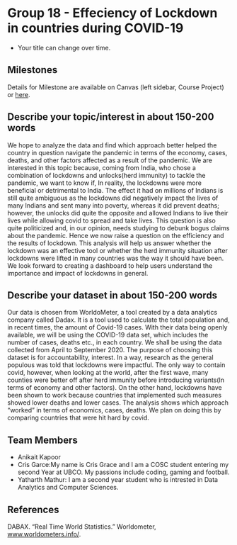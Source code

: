 # Group 18  - Effeciency of Lockdown in countries during COVID-19

- Your title can change over time.

## Milestones

Details for Milestone are available on Canvas (left sidebar, Course Project) or [here](https://firas.moosvi.com/courses/data301/project/milestone01.html).

## Describe your topic/interest in about 150-200 words

We hope to analyze the data and find which approach better helped the country in question navigate the pandemic in terms of the economy, cases, deaths, and other factors affected as a result of the pandemic. We are interested in this topic because, coming from India, who chose a combination of lockdowns and unlocks(herd immunity) to tackle the pandemic, we want to know if, In reality, the lockdowns were more beneficial or detrimental to India. The effect it had on millions of Indians is still quite ambiguous as the lockdowns did negatively impact the lives of many Indians and sent many into poverty, whereas it did prevent deaths; however, the unlocks did quite the opposite and allowed Indians to live their lives while allowing covid to spread and take lives. This question is also quite politicized and, in our opinion, needs studying to debunk bogus claims about the pandemic. Hence we now raise a question on the efficiency and the results of lockdown. This analysis will help us answer whether the lockdown was an effective tool or whether the herd immunity situation after lockdowns were lifted in many countries was the way it should have been. We look forward to creating a dashboard to help users understand the importance and impact of lockdowns in general.

## Describe your dataset in about 150-200 words
Our data is chosen from WorldoMeter, a tool created by a data analytics company called Dadax. It is a tool used to calculate the total population and, in recent times, the amount of Covid-19 cases. With their data being openly available, we will be using the COVID-19 data set, which includes the number of cases, deaths etc., in each country. We shall be using the data collected from April to September 2020. The purpose of choosing this dataset is for accountability, interest. In a way, research as the general populous was told that lockdowns were impactful. The only way to contain covid, however, when looking at the world, after the first wave, many counties were better off after herd immunity before introducing variants(In terms of economy and other factors). On the other hand, lockdowns have been shown to work because countries that implemented such measures showed lower deaths and lower cases. The analysis shows which approach “worked” in terms of economics, cases, deaths. We plan on doing this by comparing countries that were hit hard by covid.

## Team Members

- Anikait Kapoor
- Cris Garce:My name is Cris Grace and I am a COSC student entering my second Year at UBCO. My passions include coding, gaming and football.
- Yatharth Mathur: I am a second year student who is intrested in Data Analytics and Computer Sciences. 

## References

DABAX. “Real Time World Statistics.” Worldometer, www.worldometers.info/. 
